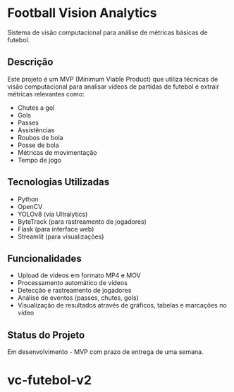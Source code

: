 # Football Vision Analytics

Sistema de visão computacional para análise de métricas básicas de futebol.

## Descrição

Este projeto é um MVP (Minimum Viable Product) que utiliza técnicas de visão computacional para analisar vídeos de partidas de futebol e extrair métricas relevantes como:

- Chutes a gol
- Gols
- Passes
- Assistências
- Roubos de bola
- Posse de bola
- Métricas de movimentação
- Tempo de jogo

## Tecnologias Utilizadas

- Python
- OpenCV
- YOLOv8 (via Ultralytics)
- ByteTrack (para rastreamento de jogadores)
- Flask (para interface web)
- Streamlit (para visualizações)

## Funcionalidades

- Upload de vídeos em formato MP4 e MOV
- Processamento automático de vídeos
- Detecção e rastreamento de jogadores
- Análise de eventos (passes, chutes, gols)
- Visualização de resultados através de gráficos, tabelas e marcações no vídeo

## Status do Projeto

Em desenvolvimento - MVP com prazo de entrega de uma semana.
# vc-futebol-v2
